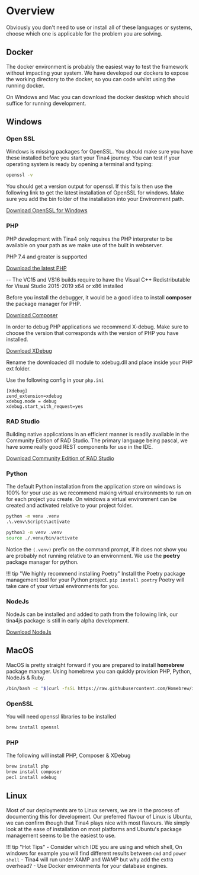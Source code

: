# Overview

Obviously you don't need to use or install all of these languages or systems, choose which one is applicable for the problem you are solving.

## Docker

The docker environment is probably the easiest way to test the framework without impacting your system.
We have developed our dockers to expose the working directory to the docker, so you can code whilst using the running docker.

On Windows and Mac you can download the docker desktop which should suffice for running development.

## Windows

### Open SSL
Windows is missing packages for OpenSSL. You should make sure you have these installed before you start your Tina4 journey.
You can test if your operating system is ready by opening a terminal and typing:
```cmd
openssl -v
```
You should get a version output for openssl. If this fails then use the following link to get the latest installation of OpenSSL for windows.
Make sure you add the bin folder of the installation into your Environment path.

[Download OpenSSL for Windows](https://slproweb.com/products/Win32OpenSSL.html)

### PHP

PHP development with Tina4 only requires the PHP interpreter to be available on your path as we make use of the built in webserver.

PHP 7.4 and greater is supported

[Download the latest PHP](https://windows.php.net/download)

-- The VC15 and VS16 builds require to have the Visual C++ Redistributable for Visual Studio 2015-2019 x64 or x86 installed

Before you install the debugger, it would be a good idea to install **composer** the package manager for PHP.

[Download Composer](https://getcomposer.org/download/)

In order to debug PHP applications we recommend X-debug. Make sure to choose the version that corresponds with the version of PHP you have installed.

[Download XDebug](https://xdebug.org)

Rename the downloaded dll module to xdebug.dll and place inside your PHP ext folder.

Use the following config in your `php.ini`

```
[Xdebug]
zend_extension=xdebug
xdebug.mode = debug
xdebug.start_with_request=yes
```

### RAD Studio

Building native applications in an efficient manner is readily available in the Community Edition of RAD Studio.  The primary language being pascal, we have some really good REST components for use in the IDE.

[Download Community Edition of RAD Studio](https://www.embarcadero.com/products/delphi/starter/free-download)

### Python

The default Python installation from the application store on windows is 100% for your use as we recommend making virtual environments to run on for each project you create.
On windows a virtual environment can be created and activated relative to your project folder.

```cmd title="Windows"
python -m venv .venv
.\.venv\Scripts\activate
```

```bash title="MacOS"
python3 -m venv .venv
source ./.venv/bin/activate
```

Notice the `(.venv)` prefix on the command prompt, if it does not show you are probably not running relative to an environment.
We use the **poetry** package manager for python. 

!!! tip "We highly recommend installing Poetry"
    Install the Poetry package management tool for your Python project.
    `pip install poetry`
    Poetry will take care of your virtual environments for you.


### NodeJs

NodeJs can be installed and added to path from the following link, our tina4js package is still in early alpha development.

[Download NodeJs](https://nodejs.org/en/download/prebuilt-installer)

## MacOS

MacOS is pretty straight forward if you are prepared to install **homebrew** package manager. Using homebrew you can quickly provision PHP, Python, NodeJs & Ruby. 

```bash
/bin/bash -c "$(curl -fsSL https://raw.githubusercontent.com/Homebrew/install/HEAD/install.sh)"
```

### OpenSSL

You will need openssl libraries to be installed

```bash
brew install openssl
```

### PHP

The following will install PHP, Composer & XDebug

```cmd
brew install php
brew install composer   
pecl install xdebug
```

## Linux

Most of our deployments are to Linux servers, we are in the process of documenting this for development.
Our preferred flavour of Linux is Ubuntu, we can confirm though that Tina4 plays nice with most flavours.
We simply look at the ease of installation on most platforms and Ubuntu's package management seems to be the easiest to use.

!!! tip "Hot Tips"
    - Consider which IDE you are using and which shell, On windows for example you will find different results between `cmd` and `power shell`
    - Tina4 will run under XAMP and WAMP but why add the extra overhead?
    - Use Docker environments for your database engines.
